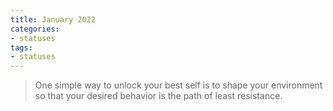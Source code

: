 ```yaml
---
title: January 2022
categories:
- statuses
tags:
- statuses
---
```



>One simple way to unlock your best self is to shape your environment so that your desired behavior is the path of least resistance.

<!-- ![1](/assets/statuses/Oct2021/1.jpeg){:class="img-responsive"} -->


<!-- 
>“The willingness to accept responsibility for one's own life is the source from which self-respect springs.”
>
>— Joan Didion -->
